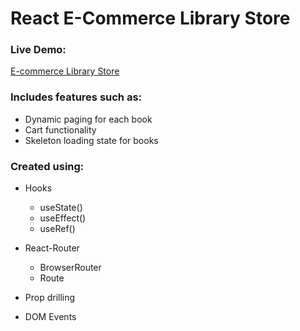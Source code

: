 # React E-Commerce Library Store

### Live Demo:
[E-commerce Library Store](https://ecommerce-library-store-jhk9-ih8ovkqb7.vercel.app/)

### Includes features such as:
- Dynamic paging for each book
- Cart functionality
- Skeleton loading state for books

### Created using:
 - Hooks
	 - useState()
	 - useEffect()
	 - useRef()

- React-Router
	- BrowserRouter
	- Route

- Prop drilling
- DOM  Events
